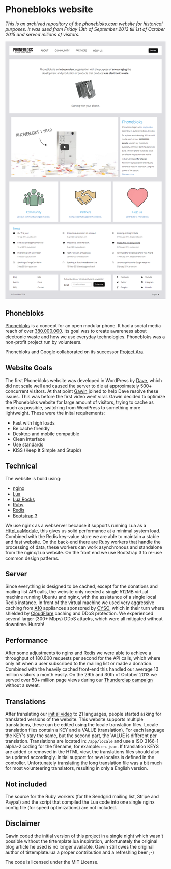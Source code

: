 # Phonebloks website

_This is an archived repository of the [phonebloks.com](https://phonebloks.com) website for historical purposes._
_It was used from Friday 13th of September 2013 till 1st of October 2015 and served milions of visitors._

![Screenshot](https://raw.githubusercontent.com/gawin/phonebloks-website/master/screenshot.png?raw=true)


## Phonebloks

[Phonebloks](https://phonebloks.com) is a concept for an open modular phone. It had a social media reach of over [380.000.000](https://www.thunderclap.it/projects/2931-phonebloks). Its goal was to create awareness about electronic waste and how we use everyday technologies. Phonebloks was a non-profit project run by volunteers. 

Phonebloks and Google collaborated on its successor [Project Ara](http://www.projectara.com/).

## Website Goals

The first Phonebloks website was developed in WordPress by [Dave](http://davehakkens.nl), which did not scale well and caused the server to die at approximately 500+ concurrent visitors. At that point [Gawin](https://gaw.in) joined to help Dave resolve these issues. This was before the first video went viral. Gawin decided to optimize the Phonebloks website for large amount of visitors, trying to cache as much as possible, switching from WordPress to something more lightweight. These were the inital requirements:

- Fast with high loads
- Be cache friendly
- Desktop and mobile compatible
- Clean interface
- Use standards
- KISS (Keep It Simple and Stupid)

## Technical

The website is build using:

- [nginx](http://nginx.org)
- [Lua](http://www.lua.org)
- [Lua Rocks](http://luarocks.org)
- [Ruby](https://www.ruby-lang.org)
- [Redis](http://redis.io)
- [Bootstrap 3](http://getbootstrap.com)

We use nginx as a webserver because it supports running Lua as a [HttpLuaModule](http://wiki.nginx.org/HttpLuaModule), this gives us solid performance at a minimal system load. Combined with the Redis key-value store we are able to maintain a stable and fast website. On the back-end there are Ruby workers that handle the processing of data, these workers can work asynchronous and standalone from the nginx/Lua website. On the front end we use Bootstrap 3 to re-use common design patterns.

## Server

Since everything is designed to be cached, except for the donations and mailing list API calls, the website only needed a single 512MB virtual machine running Ubuntu and nginx, with the assistance of a single local Redis instance. In front of the virtual machine we used very aggressive caching from [A10](https://www.a10networks.com) appliances sponsored by [CYSO](https://cyso.com), which in their turn where shielded by [CloudFlare](https://cloudflare.com) caching and DDoS protection. We experienced several larger (300+ Mbps) DDoS attacks, which were all mitigated without downtime. Hurrah!

## Performance

After some adjustments to nginx and Redis we were able to achieve a throughput of 180.000 requests per second for the API calls, which where only hit when a user subscribed to the mailing list or made a donation. Combined with the heavily cached front-end this handled our average 10 million visitors a month easily. On the 29th and 30th of October 2013 we served over 50+ million page views during our [Thunderclap campaign](https://www.thunderclap.it/projects/2931-phonebloks) without a sweat.

## Translations

After translating our [initial video](https://www.youtube.com/watch?v=oDAw7vW7H0c) to 21 languages, people started asking for translated versions of the website. This website supports multiple translations, these can be edited using the locale translation files.
Locale translation files contain a KEY and a VALUE (translation). For each language the KEY's stay the same, but the second part, the VALUE is different per translation.
Translations are located in: `/app/locale` and use a ISO 3166-1 alpha-2 coding for the filename, for example: `en.json`.
If translation KEYS are added or removed in the HTML view, the translations files should also be updated accordingly. Initial support for new locales is defined in the controller. Unfortunately translating the long translation file was a bit much for most volunteering translators, resulting in only a English version.

## Not included

The source for the Ruby workers (for the Sendgrid mailing list, Stripe and Paypal) and the script that compiled the Lua code into one single nginx config file (for speed optimizations) are not included.

## Disclaimer

Gawin coded the initial version of this project in a single night which wasn't possible without the tirtemplate.lua inspiration, unfortunately the original blog article he used is no longer available. Gawin still owes the original author of tirtemplate.lua a proper contribution and a refreshing beer ;-)

The code is licensed under the MIT License.